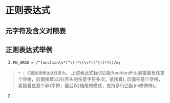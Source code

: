# 正则表达式

## 元字符及含义对照表

## 正则表达式举例
1. ```FN_ARGS = /^function\s*[^\(]*\(\s*([^\)]*)\)/m;``` 
> ```* : 匹配前面表达式任意次```。 上述表达式标识匹配function开头紧接着有任意个空格，后面接着以非(开头的任意字符多次，紧接着(, 后面任意个空格，紧接着任意个非)字符，最后以)结尾的模式，支持多行匹配(m修饰符)。
2. 
